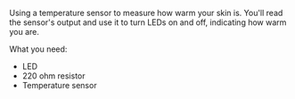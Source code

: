 Using a temperature sensor to measure how warm your skin is. You'll read the sensor's output  and use it to turn LEDs on and off, indicating how warm you are.

What you need:
- LED
- 220 ohm resistor
- Temperature sensor